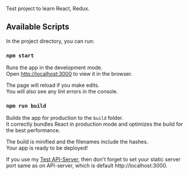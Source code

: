 Test project to learn React, Redux. 

## Available Scripts

In the project directory, you can run:

### `npm start`

Runs the app in the development mode.<br />
Open [http://localhost:3000](http://localhost:3000) to view it in the browser.

The page will reload if you make edits.<br />
You will also see any lint errors in the console.


### `npm run build`

Builds the app for production to the `build` folder.<br />
It correctly bundles React in production mode and optimizes the build for the best performance.

The build is minified and the filenames include the hashes.<br />
Your app is ready to be deployed!

If you use my [Test API-Server](https://github.com/Nylevyy/travelBlogBackend), then don't forget to set your static server port same as on API-server,
which is default http://localhost:3000.<br /> 